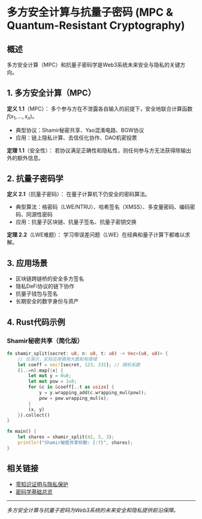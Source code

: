 # 多方安全计算与抗量子密码 (MPC & Quantum-Resistant Cryptography)

## 概述

多方安全计算（MPC）和抗量子密码学是Web3系统未来安全与隐私的关键方向。

## 1. 多方安全计算（MPC）

**定义 1.1**（MPC）：
多个参与方在不泄露各自输入的前提下，安全地联合计算函数$f(x_1, ..., x_n)$。

- 典型协议：Shamir秘密共享、Yao混淆电路、BGW协议
- 应用：链上隐私计算、去信任化协作、DAO机密投票

**定理 1.1**（安全性）：
若协议满足正确性和隐私性，则任何参与方无法获得除输出外的额外信息。

## 2. 抗量子密码学

**定义 2.1**（抗量子密码）：
在量子计算机下仍安全的密码算法。

- 典型算法：格密码（LWE/NTRU）、哈希签名（XMSS）、多变量密码、编码密码、同源性密码
- 应用：抗量子区块链、抗量子签名、抗量子密钥交换

**定理 2.2**（LWE难题）：
学习带误差问题（LWE）在经典和量子计算下都难以求解。

## 3. 应用场景

- 区块链跨链桥的安全多方签名
- 隐私DeFi协议的链下协作
- 抗量子钱包与签名
- 长期安全的数字身份与资产

## 4. Rust代码示例

### Shamir秘密共享（简化版）

```rust
fn shamir_split(secret: u8, n: u8, t: u8) -> Vec<(u8, u8)> {
    // 仅演示，实际应用需用大数和有限域
    let coeff = vec![secret, 123, 231]; // 随机系数
    (1..=n).map(|x| {
        let mut y = 0u8;
        let mut pow = 1u8;
        for &c in &coeff[..t as usize] {
            y = y.wrapping_add(c.wrapping_mul(pow));
            pow = pow.wrapping_mul(x);
        }
        (x, y)
    }).collect()
}

fn main() {
    let shares = shamir_split(42, 5, 3);
    println!("Shamir秘密共享份额: {:?}", shares);
}
```

## 相关链接

- [零知识证明与隐私保护](04_Zero_Knowledge_Privacy.md)
- [密码学基础总览](../)

---

*多方安全计算与抗量子密码为Web3系统的未来安全和隐私提供前沿保障。*
